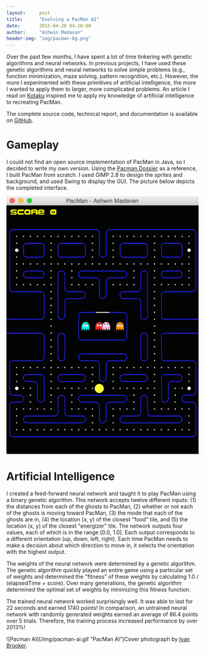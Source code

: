 ```yaml
---
layout:		post
title:		"Evolving a PacMan AI"
date:		2015-04-20 04:20:00
author:		"Ashwin Madavan"
header-img:	"img/pacman-bg.png"
---
```


Over the past few months, I have spent a lot of time tinkering with genetic algorithms and neural networks. In previous projects, I have used these genetic algorithms and neural networks to solve simple problems (e.g., function minimization, maze solving, pattern recognition, etc.). However, the more I experimented with these primitives of artificial intelligence, the more I wanted to apply them to larger, more complicated problems. An article I read on [Kotaku](http://kotaku.com/you-can-play-pac-man-on-google-maps-right-now-1694756745) inspired me to apply my knowledge of artificial intelligence to recreating PacMan.

The complete source code, technical report, and documentation is available on [GitHub](https://github.com/ashwin153/pacman).

# Gameplay
I could not find an open source implementation of PacMan in Java, so I decided to write my own version. Using the [Pacman Dossier](http://home.comcast.net/~jpittman2/pacman/pacmandossier.html) as a reference, I built PacMan from scratch. I used GIMP 2.8 to design the sprites and background, and used Swing to display the GUI. The picture below depicts the completed interface.

![Game](/img/pacman-game.png "My PacMan Game")

# Artificial Intelligence
I created a feed-forward neural network and taught it to play PacMan using a binary genetic algorithm. This network accepts twelve different inputs: (1) the distances from each of the ghosts to PacMan, (2) whether or not each of the ghosts is moving toward PacMan, (3) the mode that each of the ghosts are in, (4) the location (x, y) of the closest "food" tile, and (5) the location (x, y) of the closest "energizer" tile. The network outputs four values, each of which is in the range [0.0, 1.0]. Each output corresponds to a different orientation (up, down, left, right). Each time PacMan needs to make a decision about which direction to move in, it selects the orientation with the highest output.

The weights of the neural network were determined by a genetic algorithm. The genetic algorithm quickly played an entire game using a particular set of weights and determined the "fitness" of these weights by calculating 1.0 / (elapsedTime + score). Over many generations, the genetic algorithm determined the optimal set of weights by minimizing this fitness function.

The trained neural network worked surprisingly well. It was able to last for 22 seconds and earned 1740 points! In comparison, an untrained neural network with randomly generated weights earned an average of 86.4 points over 5 trials. Therefore, the training process increased performance by over 2013%!

<div style="float: left">
	![Pacman AI](/img/pacman-ai.gif "PacMan AI")
</div>

Cover photograph by [Ivan Brooker](http://ww2.glance.net/wp-content/uploads/2015/01/salesforce_blog_image.jpg).

